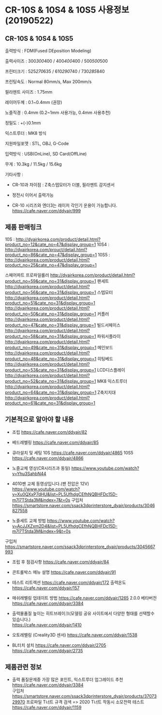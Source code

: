 # CR-10S & 10S4 & 10S5 사용정보(20190522)

## CR-10S & 10S4 & 10S5

출력방식 : FDM(Fused DEposition Modeling)

출력사이즈 : 300*300*400 / 400*400*400 / 500*500*500

프린터크기 : 525*270*635 / 610*290*740 / 730*285*840

프린팅속도 : Normal 80mm/s, Max 200mm/s

필라멘트 사이즈 : 1.75mm

레이어두께 : 0.1~0.4mm (권장) 

노즐직경 : 0.4mm (0.2~1mm 사용가능, 0.4mm 사용추천)

정밀도 : +(-)0.1mm

익스트루더 : MK8 방식

지원파일포맷 : STL, OBJ, G-Code

입력방식 : USB(OnLine), SD Card(OffLine)

무게 : 10.3kg / 11.5kg / 15.6kg

기타사항 :

- CR-10과 차이점 : Z축스텝모터가 더블, 필라멘트 감지센서

- 정전시 이어서 출력가능

- CR-10 시리즈와 엔더3는 레이저 각인기 운용이 가능합니다. https://cafe.naver.com/ddyair/999


## 제품 판매링크
10S : http://dyairkorea.com/product/detail.html?product_no=12&cate_no=47&display_group=1
10S4 : http://dyairkorea.com/prouct/detail.html?product_no=86&cate_no=47&display_group=1
10S5 : http://dyairkorea.com/product/detail.html?product_no=25&cate_no=47&display_group=1

스페어파트
프로파일롤러 http://dyairkorea.com/product/detail.html?product_no=59&cate_no=31&display_group=1
팬세트 http://dyairkorea.com/product/detail.html?product_no=56&cate_no=31&display_group=1
스텝모터 http://dyairkorea.com/product/detail.html?product_no=51&cate_no=31&display_group=1
http://dyairkorea.com/product/detail.html?product_no=50&cate_no=31&display_group=1
커플러 http://dyairkorea.com/product/detail.html?product_no=47&cate_no=31&display_group=1
빌드서페이스 http://dyairkorea.com/product/detail.html?product_no=58&cate_no=31&display_group=1
파워서플라이 http://dyairkorea.com/product/detail.html?product_no=49&cate_no=31&display_group=1
메인보드 http://dyairkorea.com/product/detail.html?product_no=48&cate_no=31&display_group=1
히팅베드 http://dyairkorea.com/product/detail.html?product_no=53&cate_no=31&display_group=1
LCD디스플레이 http://dyairkorea.com/product/detail.html?product_no=52&cate_no=31&display_group=1
MK8 익스트루더 http://dyairkorea.com/product/detail.html?product_no=64&cate_no=31&display_group=1
Z축지지대 http://dyairkorea.com/product/detail.html?product_no=61&cate_no=31&display_group=1


## 기본적으로 알아야 할 내용

- 조립
https://cafe.naver.com/ddyair/82

- 베드레벨링
https://cafe.naver.com/ddyair/85
- 큐라설치 및 세팅
10S https://cafe.naver.com/ddyair/4865
10S5 https://cafe.naver.com/ddyair/4866                                    

- 노즐교체 영상(CR시리즈과 동일)
https://www.youtube.com/watch?v=Yhu3SahbN44

- 4010팬 교체 동영상입니다.(팬 전압은 12V)
https://www.youtube.com/watch?v=Xu0QXxP7dHU&list=PL5UfhdgCEfhNQBHFDc15D-m7l7TStda3M&index=7&t=0s
구입처 https://smartstore.naver.com/ssack3dprinterstore_dyair/products/3046827558

- 노즐세트 교체 방법
 https://www.youtube.com/watch?v=AcJJXZxm2D4&list=PL5UfhdgCEfhNQBHFDc15D-m7l7TStda3M&index=9&t=0s

구입처 https://smartstore.naver.com/ssack3dprinterstore_dyair/products/3045667993

- 조립 후 점검사항
https://cafe.naver.com/ddyair/84                                    

- 콘트롤박스 메뉴 설명
https://cafe.naver.com/ddyair/91

- 테스트
리트렉션 https://cafe.naver.com/ddyair/172   출력온도 https://cafe.naver.com/ddyair/157     

- 매쉬레벨링 업데이트 방법
https://cafe.naver.com/ddyair/1265  2.0.0 베타버전 https://cafe.naver.com/ddyair/3384

- 출력물품질 높이는 히트브레이크(모델링 공유 사이트에서 다양한 형태를 선택할수 있습니다.)  
https://cafe.naver.com/ddyair/1410 

- 오토레벨링 (Creality3D 센서)
https://cafe.naver.com/ddyair/1538

- BL터치 설치
https://cafe.naver.com/ddyair/2705           https://cafe.naver.com/ddyair/2735

                 

## 제품관련 정보

- 출력 품질문제중 가장 많은 포인트, 익스트루더 업그레이드 추천
https://cafe.naver.com/ddyair/3384  
구입처 https://smartstore.naver.com/ssack3dprinterstore_dyair/products/3707329970
프로파일 T너트 규격 검색 => 2020 T너트
작동시 소모전력 테스트 https://cafe.naver.com/ddyair/1159
